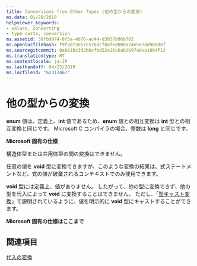 ```yaml
---
title: Conversions from Other Types (他の型からの変換)
ms.date: 01/29/2018
helpviewer_keywords:
- values, converting
- type casts, conversion
ms.assetid: 30fbd974-8f5a-4b70-ac44-d3937b96b702
ms.openlocfilehash: f9f2d73e57c576dcf8afed008a74e5e7dd9b9d6f
ms.sourcegitcommit: 0ab61bc3d2b6cfbd52a16c6ab2b97a8ea1864f12
ms.translationtype: HT
ms.contentlocale: ja-JP
ms.lasthandoff: 04/23/2019
ms.locfileid: "62312467"
---
```

# <a name="conversions-from-other-types"></a>他の型からの変換

**enum** 値は、定義上、**int** 値であるため、**enum** 値との相互変換は **int** 型との相互変換と同じです。 Microsoft C コンパイラの場合、整数は **long** と同じです。

**Microsoft 固有の仕様**

構造体型または共用体型の間の変換はできません。

任意の値を **void** 型に変換できますが、このような変換の結果は、式ステートメントなど、式の値が破棄されるコンテキストでのみ使用できます。

**void** 型には定義上、値がありません。 したがって、他の型に変換できず、他の型を代入によって **void** に変換することはできません。 ただし、「[型キャスト変換](../c-language/type-cast-conversions.md)」で説明されているように、値を明示的に **void** 型にキャストすることができます。

**Microsoft 固有の仕様はここまで**

## <a name="see-also"></a>関連項目

[代入の変換](../c-language/assignment-conversions.md)
